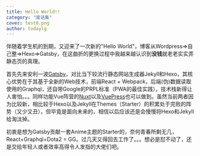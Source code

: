 ```yaml
---
title: Hello World!!
category: "废话集"
cover: test0.png
author: todaylg
---
```


伴随着学生机的到期，又迎来了一次新的"Hello World"，博客从Wordpress=>自己整=>Hexo=>Gatsby，在这曲折的更换过程中我越来越认识到**没钱**就老老实实弄静态页的真理。

首先先来安利一波[Gatsby](https://github.com/gatsbyjs/gatsby)，对比当下较流行静态网站生成器Jekyll和Hexo，其核心优势在于其基于全新的Web技术，前端React + Webpack，后端(伪)数据读取使用的Graphql，还自带Google的PRPL标准（PWA的最佳实践），技术栈新得让人害怕。。。同样功能Vue阵营的[Nuxt](https://github.com/nuxt/nuxt.js)以及[VuePress](https://github.com/vuejs/vuepress)也可以做到。虽然当前两者因为比较新，相比较于Hexo以及Jekyll在Themes（Starter）的积累处于完败的阵势（又少又丑），但毕竟是面向未来的，相信以后应该还是会慢慢将Hexo和Jekyll给淘汰掉。

初衷是想为Gatsby贡献一套Anime主题的Starter的，奈何青春所剩无几，React+Graphql+Dota2 = GG。过几天又得回去工作了。。。想必是怼不动了，还是交给年轻人或者效率高得令人发指的大佬们吧。
